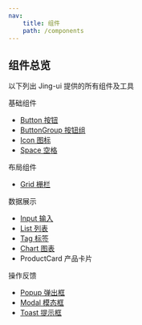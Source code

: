 ```yaml
---
nav:
    title: 组件
    path: /components
---
```


## 组件总览

以下列出 Jing-ui 提供的所有组件及工具

基础组件

-   [Button 按钮](./components/button)
-   [ButtonGroup 按钮组](./components/button-group)
-   [Icon 图标](./components/icon)
-   [Space 空格](./components/space)

布局组件

-   [Grid 栅栏](./compoents/grid)

数据展示

-   [Input 输入](./components/input)
-   [List 列表](./components/list)
-   [Tag 标签](./components/tag)
-   [Chart 图表](./components/chart)
-   ProductCard 产品卡片

操作反馈

-   [Popup 弹出框](./components/popup)
-   [Modal 模态框](./components/modal)
-   [Toast 提示框](./components/toast)
